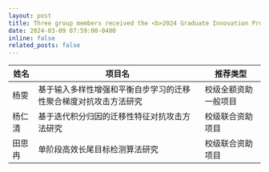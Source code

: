 ```yaml
---
layout: post
title: Three group members received the <b>2024 Graduate Innovation Project</b>. Congrats to <b>Wen Yang</b>, <b>Renqing Yang</b>, and <b>Siran Tian</b>.
date: 2024-03-09 07:59:00-0400
inline: false
related_posts: false
---
```




| 姓名   | 项目名                                                       | 推荐类型             |
| ------ | ------------------------------------------------------------ | -------------------- |
| 杨雯   | 基于输入多样性增强和平衡自步学习的迁移性聚合梯度对抗攻击方法研究 | 校级全额资助一般项目 |
| 杨仁清 | 基于迭代积分归因的迁移性特征对抗攻击方法研究                 | 校级联合资助项目     |
| 田思冉 | 单阶段高效长尾目标检测算法研究                               | 校级联合资助项目     |

